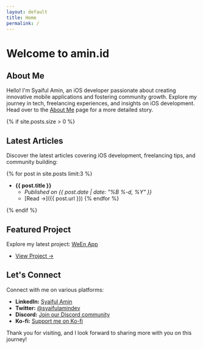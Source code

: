 ```yaml
---
layout: default
title: Home
permalink: /
---
```


# Welcome to amin.id

## About Me

Hello! I'm Syaiful Amin, an iOS developer passionate about creating innovative mobile applications and fostering community growth. Explore my journey in tech, freelancing experiences, and insights on iOS development. Head over to the [About Me](/about/) page for a more detailed story.

{% if site.posts.size > 0 %}
## Latest Articles

Discover the latest articles covering iOS development, freelancing tips, and community building:

{% for post in site.posts limit:3 %}
- **{{ post.title }}**
  - _Published on {{ post.date | date: "%B %-d, %Y" }}_
  - [Read →]({{ post.url }})
{% endfor %}

{% endif %}

## Featured Project

Explore my latest project: [WeEn App](/portofolio/#we-en-app-2023-present)
- [View Project →](https://github.com/syaifulamindev/WeEn)

## Let's Connect

Connect with me on various platforms:

- **LinkedIn:** [Syaiful Amin](https://www.linkedin.com/in/sayfullamin)
- **Twitter:** [@syaifulamindev](https://twitter.com/syaifulamindev)
- **Discord:** [Join our Discord community](https://discord.com/invite/Tkr8TgqAqf)
- **Ko-fi:** [Support me on Ko-fi](https://ko-fi.com/syaifulamin)

Thank you for visiting, and I look forward to sharing more with you on this journey!
